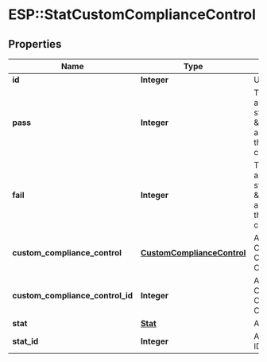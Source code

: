 # ESP::StatCustomComplianceControl

## Properties
Name | Type | Description | Notes
------------ | ------------- | ------------- | -------------
**id** | **Integer** | Unique ID | [optional] 
**pass** | **Integer** | The number of alerts with a status of \&quot;pass\&quot; associated with this compliance control | [optional] 
**fail** | **Integer** | The number of alerts with a status of \&quot;fail\&quot; associated with this compliance control | [optional] 
**custom_compliance_control** | [**CustomComplianceControl**](CustomComplianceControl.md) | Associated Custom Compliance Control | [optional] 
**custom_compliance_control_id** | **Integer** | Associated Custom Compliance Control ID | [optional] 
**stat** | [**Stat**](Stat.md) | Associated Stat | [optional] 
**stat_id** | **Integer** | Associated Stat ID | [optional] 


